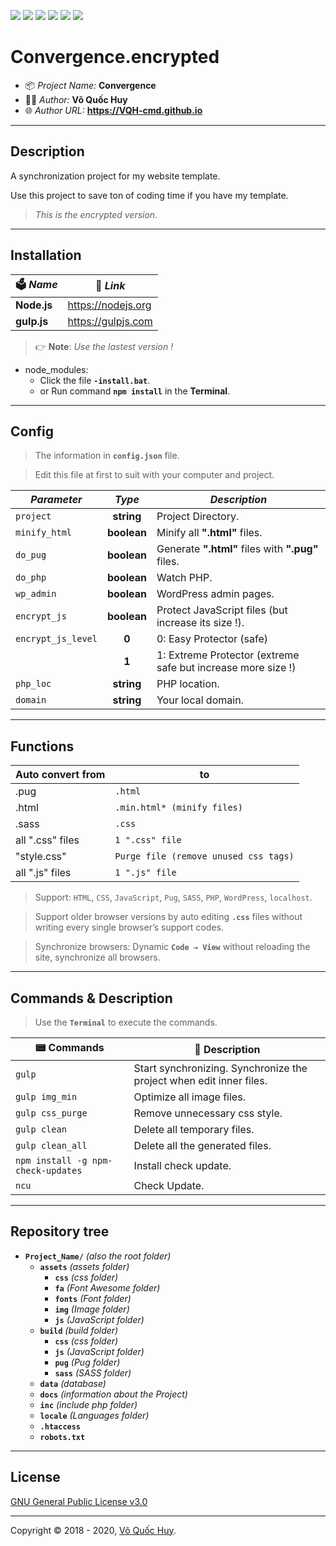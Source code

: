![](https://img.shields.io/github/v/release/VQH-cmd/Convergence.encrypted)
![](https://tokei.rs/b1/github/VQH-cmd/Convergence.encrypted?category=code)
![](https://tokei.rs/b1/github/VQH-cmd/Convergence.encrypted?category=files)
![](https://img.shields.io/github/languages/code-size/VQH-cmd/Convergence.encrypted)
![](https://img.shields.io/github/repo-size/VQH-cmd/Convergence.encrypted)
![](https://img.shields.io/github/downloads/VQH-cmd/Convergence.encrypted/total)

# Convergence.encrypted

- 📦 *Project Name:* **Convergence**
- 👨‍💻 *Author:* **Võ Quốc Huy**
- 🌐 *Author URL:* **https://VQH-cmd.github.io**

________________________________________________________________

## Description

A synchronization project for my website template.

Use this project to save ton of coding time if you have my template.

> *This is the encrypted version.*

________________________________________________________________

## Installation

🗳 *Name*	| 🔗 *Link*
--------	| --------
**Node.js**	| https://nodejs.org
**gulp.js**	| https://gulpjs.com

> 👉 **Note**: *Use the lastest version !*

+ node_modules:
	- Click the file **`-install.bat`**.
	- or Run command **`npm install`** in the **Terminal**.

________________________________________________________________

## Config

> The information in **`config.json`** file.

> Edit this file at first to suit with your computer and project.

*Parameter*			|  *Type*		| *Description*
--------			| :--------:		| --------
`project`			| **string**	| Project Directory.
`minify_html`		| **boolean**	| Minify all **".html"** files.
`do_pug`			| **boolean**	| Generate **".html"** files with **".pug"** files.
`do_php`			| **boolean**	| Watch PHP.
`wp_admin`			| **boolean**	| WordPress admin pages.
`encrypt_js`		| **boolean**	| Protect JavaScript files (but increase its size !).
`encrypt_js_level`	| **0**			| 0: Easy Protector (safe)
|					| **1**			| 1: Extreme Protector (extreme safe but increase more size !)
`php_loc`			| **string**	| PHP location.
`domain`			| **string**	| Your local domain.

________________________________________________________________

## Functions

Auto convert from	| to
--------			| --------
.pug				| `.html`
.html				| `.min.html* (minify files)`
.sass				| `.css`
all ".css" files	| `1 ".css" file`
"style.css"			| `Purge file (remove unused css tags)`
all ".js" files		| `1 ".js" file`

> Support: `HTML`, `CSS`, `JavaScript`, `Pug`, `SASS`, `PHP`, `WordPress`, `localhost`.

> Support older browser versions by auto editing **`.css`** files without writing every single browser’s support codes.

> Synchronize browsers: Dynamic **`Code → View`** without reloading the site, synchronize all browsers.

________________________________________________________________

## Commands & Description

> Use the **`Terminal`** to execute the commands.

📟 Commands			| 📝 Description
--------			| --------
`gulp`				| Start synchronizing. Synchronize the project when edit inner files.
`gulp img_min`		| Optimize all image files.
`gulp css_purge`	| Remove unnecessary css style.
`gulp clean`		| Delete all temporary files.
`gulp clean_all`	| Delete all the generated files.
`npm install -g npm-check-updates`	| Install check update.
`ncu`				| Check Update.

________________________________________________________________

## Repository tree

+ **`Project_Name/`** *(also the root folder)*
	- **`assets`** *(assets folder)*
		- **`css`** *(css folder)*
		- **`fa`** *(Font Awesome folder)*
		- **`fonts`** *(Font folder)*
		- **`img`** *(Image folder)*
		- **`js`** *(JavaScript folder)*
	- **`build`** *(build folder)*
		- **`css`** *(css folder)*
		- **`js`** *(JavaScript folder)*
		- **`pug`** *(Pug folder)*
		- **`sass`** *(SASS folder)*
	- **`data`** *(database)*
	- **`docs`** *(information about the Project)*
	- **`inc`** *(include php folder)*
	- **`locale`** *(Languages folder)*
	- **`.htaccess`**
	- **`robots.txt`**

________________________________________________________________

## License

[GNU General Public License v3.0](https://github.com/VQH-cmd/Convergence.encrypted/blob/master/LICENSE)

________________________________________________________________

Copyright © 2018 - 2020, [Võ Quốc Huy](https://VQH-cmd.github.io).